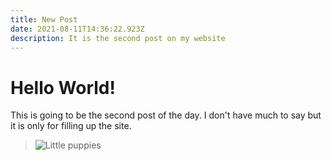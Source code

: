 ```yaml
---
title: New Post
date: 2021-08-11T14:36:22.923Z
description: It is the second post on my website
---
```

# Hello World! 

This is going to be the second post of the day. I don't have much to say but it is only for filling up the site. 

> ![Little puppies ](https://www.google.com/url?sa=i&url=https%3A%2F%2Fwww.rd.com%2Flist%2Fadorable-puppy-pictures%2F&psig=AOvVaw2zLSWlmq17mA4jXCJMzazM&ust=1628779145612000&source=images&cd=vfe&ved=0CAsQjRxqFwoTCJi87aSZqfICFQAAAAAdAAAAABAD "Puppies")